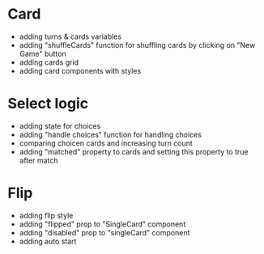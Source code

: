# Card

- adding turns & cards variables
- adding "shuffleCards" function for shuffling cards by clicking on "New Game" button
- adding cards grid
- adding card components with styles

# Select logic

- adding state for choices
- adding "handle choices" function for handling choices
- comparing choicen cards and increasing turn count
- adding "matched" property to cards and setting this property to true after match

# Flip

- adding flip style
- adding "flipped" prop to "SingleCard" component
- adding "disabled" prop to "singleCard" component
- adding auto start
